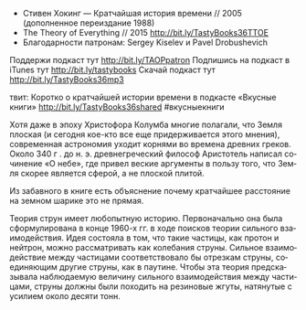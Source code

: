 
+ Стивен Хокинг — Кратчайшая история времени //  2005 (дополненное переиздание 1988)
+ The Theory of Everything // 2015 http://bit.ly/TastyBooks36TTOE
+ Благодарности патронам: Sergey Kiselev и Pavel Drobushevich

Поддержи подкаст тут http://bit.ly/TAOPpatron
Подпишись на подкаст в iTunes тут http://bit.ly/tastybooks
Скачай подкаст тут http://bit.ly/TastyBooks36mp3

твит:
Коротко о кратчайшей истории времени в подкасте «Вкусные книги» http://bit.ly/TastyBooks36shared #вкусныекниги


Хо­тя да­же в эпо­ху Хрис­то­фора Ко­лум­ба мно­гие по­лага­ли, что Зем­ля плос­кая (и се­год­ня кое-кто все еще при­дер­жи­ва­ет­ся это­го мне­ния), сов­ре­мен­ная ас­тро­номия ухо­дит кор­ня­ми во вре­мена древ­них гре­ков. Око­ло 340 г . до н. э. древ­негре­чес­кий фи­лософ Арис­то­тель на­писал со­чине­ние «О не­бе», где при­вел вес­кие ар­гу­мен­ты в поль­зу то­го, что Зем­ля ско­рее яв­ля­ет­ся сфе­рой, а не плос­кой пли­той.


Из забавного в книге есть объяснение почему кратчайшее расстояние на земном шарике это не прямая.


Те­ория струн име­ет лю­бопыт­ную ис­то­рию. Пер­во­началь­но она бы­ла сфор­му­лиро­вана в кон­це 1960-х гг. в хо­де по­ис­ков те­ории силь­но­го вза­имо­дей­ствия. Идея сос­то­яла в том, что та­кие час­ти­цы, как про­тон и ней­трон, мож­но рас­смат­ри­вать как ко­леба­ния стру­ны. Силь­ное вза­имо­дей­ствие меж­ду час­ти­цами со­от­ветс­тво­вало бы от­резкам стру­ны, со­еди­ня­ющим дру­гие стру­ны, как в па­ути­не. Что­бы эта те­ория пред­ска­зыва­ла наб­лю­да­емую ве­личи­ну силь­но­го вза­имо­дей­ствия меж­ду час­ти­цами, стру­ны дол­жны бы­ли по­ходить на ре­зино­вые жгу­ты, на­тяну­тые с уси­ли­ем око­ло де­сяти тонн.